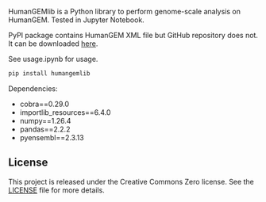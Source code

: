HumanGEMlib is a Python library to perform genome-scale analysis on HumanGEM. Tested in Jupyter Notebook.

PyPI package contains HumanGEM XML file but GitHub repository does not. It can be downloaded [here](https://github.com/SysBioChalmers/Human-GEM/blob/main/model/Human-GEM.xml).

See usage.ipynb for usage.

```bash
pip install humangemlib
```

Dependencies:

- cobra==0.29.0
- importlib_resources==6.4.0
- numpy==1.26.4
- pandas==2.2.2
- pyensembl==2.3.13

## License

This project is released under the Creative Commons Zero license. See the [LICENSE](./LICENSE) file for more details.
